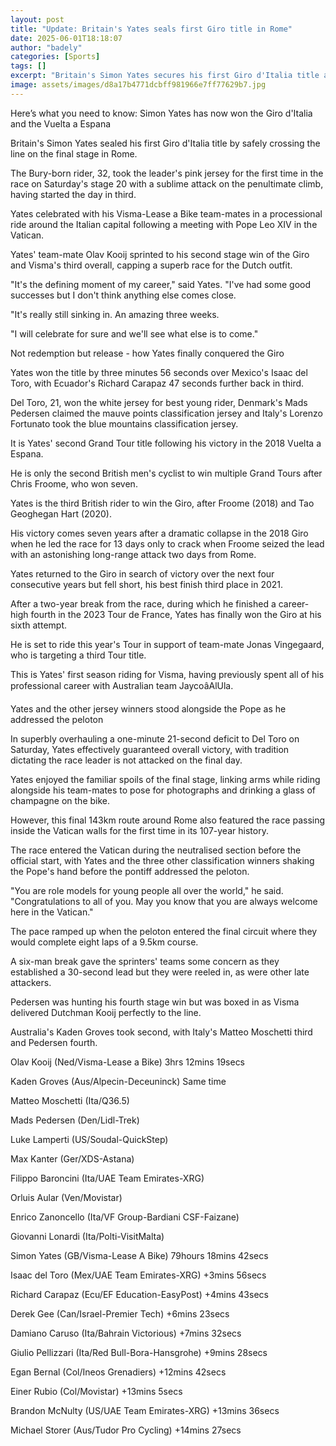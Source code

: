 ```yaml
---
layout: post
title: "Update: Britain's Yates seals first Giro title in Rome"
date: 2025-06-01T18:18:07
author: "badely"
categories: [Sports]
tags: []
excerpt: "Britain's Simon Yates secures his first Giro d'Italia title as his Visma-Lease a Bike team-mate Olav Kooij sprints to victory on the final stage in Ro"
image: assets/images/d8a17b4771dcbff981966e7ff77629b7.jpg
---
```


Here’s what you need to know: Simon Yates has now won the Giro d'Italia and the Vuelta a Espana

Britain's Simon Yates sealed his first Giro d'Italia title by safely crossing the line on the final stage in Rome.

The Bury-born rider, 32, took the leader's pink jersey for the first time in the race on Saturday's stage 20 with a sublime attack on the penultimate climb, having started the day in third.

Yates celebrated with his Visma-Lease a Bike team-mates in a processional ride around the Italian capital following a meeting with Pope Leo XIV in the Vatican.

Yates' team-mate Olav Kooij sprinted to his second stage win of the Giro and Visma's third overall, capping a superb race for the Dutch outfit.

"It's the defining moment of my career," said Yates. "I've had some good successes but I don't think anything else comes close.

"It's really still sinking in. An amazing three weeks.

"I will celebrate for sure and we'll see what else is to come."

Not redemption but release - how Yates finally conquered the Giro

Yates won the title by three minutes 56 seconds over Mexico's Isaac del Toro, with Ecuador's Richard Carapaz 47 seconds further back in third.

Del Toro, 21, won the white jersey for best young rider, Denmark's Mads Pedersen claimed the mauve points classification jersey and Italy's Lorenzo Fortunato took the blue mountains classification jersey.

It is Yates' second Grand Tour title following his victory in the 2018 Vuelta a Espana.

He is only the second British men's cyclist to win multiple Grand Tours after Chris Froome, who won seven.

Yates is the third British rider to win the Giro, after Froome (2018) and Tao Geoghegan Hart (2020).

His victory comes seven years after a dramatic collapse in the 2018 Giro when he led the race for 13 days only to crack when Froome seized the lead with an astonishing long-range attack two days from Rome.

Yates returned to the Giro in search of victory over the next four consecutive years but fell short, his best finish third place in 2021.

After a two-year break from the race, during which he finished a career-high fourth in the 2023 Tour de France, Yates has finally won the Giro at his sixth attempt.

He is set to ride this year's Tour in support of team-mate Jonas Vingegaard, who is targeting a third Tour title.

This is Yates' first season riding for Visma, having previously spent all of his professional career with Australian team JaycoâAlUla.

Yates and the other jersey winners stood alongside the Pope as he addressed the peloton

In superbly overhauling a one-minute 21-second deficit to Del Toro on Saturday, Yates effectively guaranteed overall victory, with tradition dictating the race leader is not attacked on the final day.

Yates enjoyed the familiar spoils of the final stage, linking arms while riding alongside his team-mates to pose for photographs and drinking a glass of champagne on the bike.

However, this final 143km route around Rome also featured the race passing inside the Vatican walls for the first time in its 107-year history.

The race entered the Vatican during the neutralised section before the official start, with Yates and the three other classification winners shaking the Pope's hand before the pontiff addressed the peloton.

"You are role models for young people all over the world," he said. "Congratulations to all of you. May you know that you are always welcome here in the Vatican."

The pace ramped up when the peloton entered the final circuit where they would complete eight laps of a 9.5km course.

A six-man break gave the sprinters' teams some concern as they established a 30-second lead but they were reeled in, as were other late attackers.

Pedersen was hunting his fourth stage win but was boxed in as Visma delivered Dutchman Kooij perfectly to the line.

Australia's Kaden Groves took second, with Italy's Matteo Moschetti third and Pedersen fourth.

Olav Kooij (Ned/Visma-Lease a Bike) 3hrs 12mins 19secs

Kaden Groves (Aus/Alpecin-Deceuninck) Same time

Matteo Moschetti (Ita/Q36.5)

Mads Pedersen (Den/Lidl-Trek)

Luke Lamperti (US/Soudal-QuickStep)

Max Kanter (Ger/XDS-Astana)

Filippo Baroncini (Ita/UAE Team Emirates-XRG)

Orluis Aular (Ven/Movistar)

Enrico Zanoncello (Ita/VF Group-Bardiani CSF-Faizane)

Giovanni Lonardi (Ita/Polti-VisitMalta)

Simon Yates (GB/Visma-Lease A Bike) 79hours 18mins 42secs

Isaac del Toro (Mex/UAE Team Emirates-XRG) +3mins 56secs

Richard Carapaz (Ecu/EF Education-EasyPost) +4mins 43secs

Derek Gee (Can/Israel-Premier Tech) +6mins 23secs

Damiano Caruso (Ita/Bahrain Victorious) +7mins 32secs

Giulio Pellizzari (Ita/Red Bull-Bora-Hansgrohe) +9mins 28secs

Egan Bernal (Col/Ineos Grenadiers) +12mins 42secs

Einer Rubio (Col/Movistar) +13mins 5secs

Brandon McNulty (US/UAE Team Emirates-XRG) +13mins 36secs

Michael Storer (Aus/Tudor Pro Cycling) +14mins 27secs

